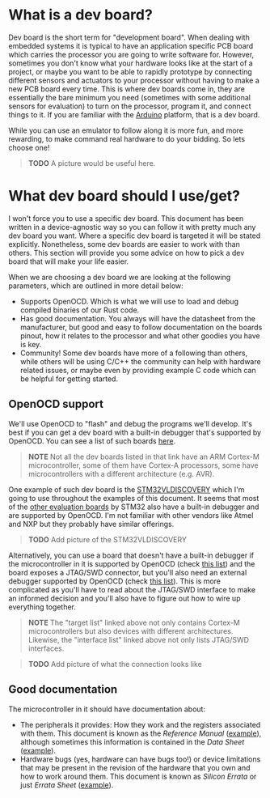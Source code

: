 # What is a dev board?

Dev board is the short term for "development board". When dealing with embedded systems it is
typical to have an application specific PCB board which carries the processor you are going to write
software for. However, sometimes you don't know what your hardware looks like at the start of a
project, or maybe you want to be able to rapidly prototype by connecting different sensors and
actuators to your processor without having to make a new PCB board every time. This is where dev
boards come in, they are essentially the bare minimum you need (sometimes with some additional
sensors for evaluation) to turn on the processor, program it, and connect things to it. If you are
familiar with the [Arduino] platform, that is a dev board.

While you can use an emulator to follow along it is more fun, and more rewarding, to make command
real hardware to do your bidding. So lets choose one!

[Arduino]: https://www.arduino.cc/

> **TODO** A picture would be useful here.

# What dev board should I use/get?

I won't force you to use a specific dev board. This document has been written in a device-agnostic
way so you can follow it with pretty much any dev board you want. Where a specific dev board is
targeted it will be stated explicitly. Nonetheless, some dev boards are easier to work with than
others. This section will provide you some advice on how to pick a dev board that will make your
life easier.

When we are choosing a dev board we are looking at the following parameters, which are outlined in
more detail below:

- Supports OpenOCD. Which is what we will use to load and debug compiled binaries of our Rust code.
- Has good documentation. You always will have the datasheet from the manufacturer, but good and
  easy to follow documentation on the boards pinout, how it relates to the processor and what other
  goodies you have is key.
- Community! Some dev boards have more of a following than others, while others will be using C/C++
  the community can help with hardware related issues, or maybe even by providing example C code
  which can be helpful for getting started.

## OpenOCD support

We'll use OpenOCD to "flash" and debug the programs we'll develop. It's best if you can get a dev
board with a built-in debugger that's supported by OpenOCD. You can see a list of such boards
[here].

[here]: https://github.com/ntfreak/openocd/tree/master/tcl/board

> **NOTE** Not all the dev boards listed in that link have an ARM Cortex-M microcontroller, some of
> them have Cortex-A processors, some have microcontrollers with a different architecture (e.g.
> AVR).

One example of such dev board is the [STM32VLDISCOVERY][1] which I'm going to use throughout the
examples of this document. It seems that most of the [other evaluation boards][2] by STM32 also have
a built-in debugger and are supported by OpenOCD. I'm not familiar with other vendors like Atmel and
NXP but they probably have similar offerings.

[1]: http://www.st.com/content/st_com/en/products/evaluation-tools/product-evaluation-tools/mcu-eval-tools/stm32-mcu-eval-tools/stm32-mcu-discovery-kits/stm32vldiscovery.html?sc=stm32-discovery
[2]: http://www.st.com/content/st_com/en/products/evaluation-tools/product-evaluation-tools/mcu-eval-tools/stm32-mcu-eval-tools.html?querycriteria=productId=SS1532

> **TODO** Add picture of the STM32VLDISCOVERY

Alternatively, you can use a board that doesn't have a built-in debugger if the microcontroller in
it is supported by OpenOCD (check [this list][target]) and the board exposes a JTAG/SWD connector,
but you'll also need an external debugger supported by OpenOCD (check [this list][interface]). This
is more complicated as you'll have to read about the JTAG/SWD interface to make an informed decision
and you'll also have to figure out how to wire up everything together.

[target]: https://github.com/ntfreak/openocd/tree/master/tcl/target
[interface]: https://github.com/ntfreak/openocd/tree/master/tcl/interface

> **NOTE** The "target list" linked above not only contains Cortex-M microcontrollers but also
> devices with different architectures. Likewise, the "interface list" linked above not only lists
> JTAG/SWD interfaces.

> **TODO** Add picture of what the connection looks like

## Good documentation

The microcontroller in it should have documentation about:

- The peripherals it provides: How they work and the registers associated with them. This document
  is known as the *Reference Manual* ([example][rm]), although sometimes this information is
  contained in the *Data Sheet* ([example][ds]).
- Hardware bugs (yes, hardware can have bugs too!) or device limitations that may be present in the
  revision of the hardware that you own and how to work around them. This document is known as
  *Silicon Errata* or just *Errata Sheet* ([example][se]).

[rm]: http://www.st.com/resource/en/reference_manual/cd00246267.pdf
[ds]: http://www.ti.com/lit/ds/symlink/lm3s6965.pdf
[se]: http://www.st.com/resource/en/errata_sheet/cd00260217.pdf

